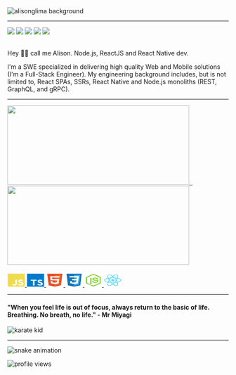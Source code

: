<div>
  <img
    alt="alisonglima background"
    src="https://gist.github.com/alisonglima/9f38cc45d4716b14aa7d762014ee906e/raw/779748d922a96ccebd678eae0dc08dded98cea0e/background.gif"
  />
</div>

<hr />

<div>
  <a href="https://instagram.com/alisonglima" target="_blank"
    ><img
      src="https://img.shields.io/badge/-Instagram-%23E4405F?style=for-the-badge&logo=instagram&logoColor=white"
      target="_blank"
  /></a>
  <a href="https://twitter.com/alisonglima" target="_blank"
    ><img
      src="https://img.shields.io/badge/Twitter-1DA1F2?style=for-the-badge&logo=twitter&logoColor=white"
      target="_blank"
  /></a>
  <a href="mailto:alisinhogustavo.lima@gmail.com"
    ><img
      src="https://img.shields.io/badge/-Gmail-%23333?style=for-the-badge&logo=gmail&logoColor=white"
      target="_blank"
  /></a>
  <a href="mailto:alisonlima2@hotmail.com"
    ><img
      src="https://img.shields.io/badge/Outlook-0078D4?style=for-the-badge&logo=microsoft-outlook&logoColor=white"
      target="_blank"
  /></a>
  <a href="https://www.linkedin.com/in/alisonglima" target="_blank"
    ><img
      src="https://img.shields.io/badge/-LinkedIn-%230077B5?style=for-the-badge&logo=linkedin&logoColor=white"
      target="_blank"
  /></a>
</div>

<br />

Hey 👋🏻 call me Alison. Node.js, ReactJS and React Native dev.

I'm a SWE specialized in delivering high quality Web and Mobile solutions (I'm a Full-Stack Engineer). My engineering background includes, but is not limited to, React SPAs, SSRs, React Native and Node.js monoliths (REST, GraphQL, and gRPC).

<hr />

<div>
  <a href="https://github.com/alisonglima">
    <div>
      <img
        height="180em"
        width="414px"
        src="https://github-readme-stats.vercel.app/api?username=alisonglima&show_icons=true&theme=dark&include_all_commits=true&count_private=true"
      />
      &nbsp;
      <img
        height="180em"
        width="414px"
        src="https://github-readme-stats.vercel.app/api/top-langs/?username=alisonglima&layout=compact&langs_count=7&theme=dark"
      />
    </div>
    <div style="display: inline_block">
      <br />
      <img
        alt="alisonglima js"
        height="30"
        width="40"
        src="https://raw.githubusercontent.com/devicons/devicon/master/icons/javascript/javascript-plain.svg"
      />
      <img
        alt="alisonglima ts"
        height="30"
        width="40"
        src="https://raw.githubusercontent.com/devicons/devicon/master/icons/typescript/typescript-plain.svg"
      />
      <img
        alt="alisonglima html"
        height="30"
        width="40"
        src="https://raw.githubusercontent.com/devicons/devicon/master/icons/html5/html5-original.svg"
      />
      <img
        alt="alisonglima css"
        height="30"
        width="40"
        src="https://raw.githubusercontent.com/devicons/devicon/master/icons/css3/css3-original.svg"
      />
      <img
        alt="alisonglima node.js"
        height="30"
        width="40"
        src="https://raw.githubusercontent.com/devicons/devicon/master/icons/nodejs/nodejs-original.svg"
      />
      <img
        alt="alisonglima react"
        height="30"
        width="40"
        src="https://raw.githubusercontent.com/devicons/devicon/master/icons/react/react-original.svg"
      />
      <!-- <img align="center" alt="alisonglima dart" height="30" width="40" src="https://raw.githubusercontent.com/devicons/devicon/master/icons/dart/dart-original.svg"> -->
      <!-- <img align="center" alt="alisonglima flutter" height="30" width="40" src="https://raw.githubusercontent.com/devicons/devicon/master/icons/flutter/flutter-original.svg"> -->
      <!-- <img align="center" alt="alisonglima swift" height="30" width="40" src="https://raw.githubusercontent.com/devicons/devicon/master/icons/swift/swift-original.svg"> -->
      <!-- <img align="center" alt="alisonglima elixir" height="30" width="40" src="https://raw.githubusercontent.com/devicons/devicon/master/icons/elixir/elixir-original.svg"> -->
      <!-- <img align="center" alt="alisonglima rust" height="30" width="40" src="https://raw.githubusercontent.com/devicons/devicon/master/icons/rust/rust-plain.svg"> -->
      <!-- <img align="center" alt="alisonglima python" height="30" width="40" src="https://raw.githubusercontent.com/devicons/devicon/master/icons/python/python-original.svg"> -->
      <!-- <img align="center" alt="alisonglima go" height="30" width="40" src="https://raw.githubusercontent.com/devicons/devicon/master/icons/go/go-original.svg"> -->
    </div>
  </a>
</div>

<hr />

#### "When you feel life is out of focus, always return to the basic of life. Breathing. No breath, no life." - Mr Miyagi

<div style="position: center">
  <img
    alt="karate kid"
    src="https://gist.github.com/alisonglima/9f38cc45d4716b14aa7d762014ee906e/raw/6e96dbbb9d2b6e237f198c2772e4c1be3f731c7a/karate-kid.gif"
  />
</div>

<hr />

<div>
   <img
    alt="snake animation"
    src="https://raw.githubusercontent.com/gist/alisonglima/9f38cc45d4716b14aa7d762014ee906e/raw/6e96dbbb9d2b6e237f198c2772e4c1be3f731c7a/github-contribution-grid-snake.svg"
  />
  <p>
    <img src="https://komarev.com/ghpvc/?username=alisonglima&color=blue" alt="profile views" />
  </p>
</div>
